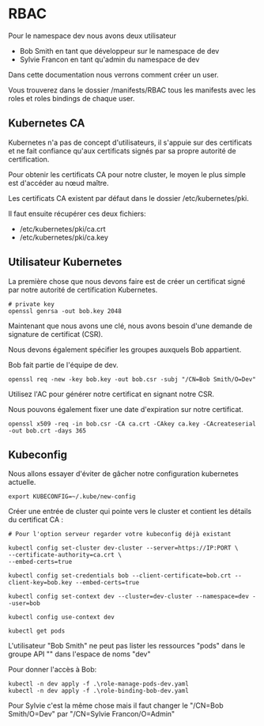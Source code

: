 # RBAC

Pour le namespace dev nous avons deux utilisateur 

-   Bob Smith en tant que développeur sur le namespace de dev
-   Sylvie Francon en tant qu'admin du namespace de dev

Dans cette documentation nous verrons comment créer un user.

Vous trouverez dans le dossier /manifests/RBAC tous les manifests avec les roles et roles bindings de chaque user.

## Kubernetes CA
Kubernetes n'a pas de concept d'utilisateurs, il s'appuie sur des certificats et ne fait confiance qu'aux certificats signés par sa propre autorité de certification.

Pour obtenir les certificats CA pour notre cluster, le moyen le plus simple est d'accéder au nœud maître.

Les certificats CA existent par défaut dans le dossier /etc/kubernetes/pki.

Il faut ensuite récupérer ces deux fichiers:
-   /etc/kubernetes/pki/ca.crt
-   /etc/kubernetes/pki/ca.key

## Utilisateur Kubernetes

La première chose que nous devons faire est de créer un certificat signé par notre autorité de certification Kubernetes.

```
# private key
openssl genrsa -out bob.key 2048
```

Maintenant que nous avons une clé, nous avons besoin d'une demande de signature de certificat (CSR).

Nous devons également spécifier les groupes auxquels Bob appartient.

Bob fait partie de l'équipe de dev.

```
openssl req -new -key bob.key -out bob.csr -subj "/CN=Bob Smith/O=Dev"
```

Utilisez l'AC pour générer notre certificat en signant notre CSR.

Nous pouvons également fixer une date d'expiration sur notre certificat.

```
openssl x509 -req -in bob.csr -CA ca.crt -CAkey ca.key -CAcreateserial -out bob.crt -days 365
```

## Kubeconfig

Nous allons essayer d'éviter de gâcher notre configuration kubernetes actuelle.


``` export KUBECONFIG=~/.kube/new-config ```

Créer une entrée de cluster qui pointe vers le cluster et contient les détails du certificat CA :

```
# Pour l'option serveur regarder votre kubeconfig déjà existant

kubectl config set-cluster dev-cluster --server=https://IP:PORT \
--certificate-authority=ca.crt \
--embed-certs=true 
```

```
kubectl config set-credentials bob --client-certificate=bob.crt --client-key=bob.key --embed-certs=true

kubectl config set-context dev --cluster=dev-cluster --namespace=dev --user=bob

kubectl config use-context dev

kubectl get pods
```

L'utilisateur "Bob Smith" ne peut pas lister les ressources "pods" dans le groupe API "" dans l'espace de noms "dev"

Pour donner l'accès à Bob:
```
kubectl -n dev apply -f .\role-manage-pods-dev.yaml
kubectl -n dev apply -f .\role-binding-bob-dev.yaml
```

Pour Sylvie c'est la même chose mais il faut changer le "/CN=Bob Smith/O=Dev" par "/CN=Sylvie Francon/O=Admin"
